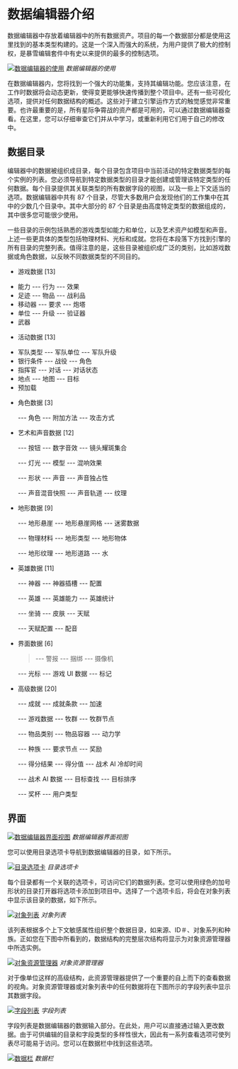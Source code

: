 # 数据编辑器介绍

数据编辑器中存放着编辑器中的所有数据资产。项目的每一个数据部分都是使用这里找到的基本类型构建的。这是一个深入而强大的系统，为用户提供了极大的控制权，是暴雪编辑套件中有史以来提供的最多的控制选项。

[![数据编辑器的使用](./resources/058_Data_Editor_Introduction1.png)](./resources/058_Data_Editor_Introduction1.png)
*数据编辑器的使用*

在数据编辑器内，您将找到一个强大的功能集，支持其编辑功能。您应该注意，在工作时数据将会动态更新，使得变更能够快速传播到整个项目中。还有一些可视化选项，提供对任何数据结构的概述。这些对于建立引擎运作方式的触觉感觉非常重要。也许最重要的是，所有星际争霄战的资产都是可用的，可以通过数据编辑器查看。在这里，您可以仔细审查它们并从中学习，或重新利用它们用于自己的修改中。

## 数据目录

编辑器中的数据被组织成目录，每个目录包含项目中当前活动的特定数据类型的每个实例的列表。您必须导航到特定数据类型的目录才能创建或管理该特定类型的任何数据。每个目录提供其关联类型的所有数据字段的视图，以及一些上下文适当的选项。数据编辑器中共有 87 个目录，尽管大多数用户会发现他们的工作集中在其中的少数几个目录中。其中大部分的 87 个目录是由高度特定类型的数据组成的，其中很多您可能很少使用。

一些目录的示例包括熟悉的游戏类型如能力和单位，以及艺术资产如模型和声音。上述一些更具体的类型包括物理材料、光标和成就。您将在本段落下方找到引擎的所有目录的完整列表。值得注意的是，这些目录被组织成广泛的类别，比如游戏数据或角色数据，以反映不同数据类型的不同目的。

- 游戏数据 \[13\]

<!-- -->

  - 能力 --- 行为 --- 效果
  - 足迹 --- 物品 --- 战利品
  - 移动器 --- 要求 --- 炮塔
  - 单位 --- 升级 --- 验证器
  - 武器

<!-- -->

- 活动数据 \[13\]

<!-- -->

  - 军队类型 --- 军队单位 --- 军队升级
  - 银行条件 --- 战役 --- 角色
  - 指挥官 --- 对话 --- 对话状态
  - 地点 --- 地图 --- 目标
  - 预加载

<!-- -->

- 角色数据 \[3\]

    \--- 角色 --- 附加方法 --- 攻击方式

- 艺术和声音数据 \[12\]

    \--- 按钮 --- 数字音效 --- 镜头耀斑集合
    
    \--- 灯光 --- 模型 --- 混响效果
    
    \--- 形状 --- 声音 --- 声音独占性
    
    \--- 声音混音快照 --- 声音轨道 --- 纹理

- 地形数据 \[9\]

    \--- 地形悬崖 --- 地形悬崖网格 --- 迷雾数据
    
    \--- 物理材料 --- 地形类型 --- 地形物体
    
    \--- 地形纹理 --- 地形道路 --- 水

- 英雄数据 \[11\]

    \--- 神器 --- 神器插槽 --- 配置
    
    \--- 英雄 --- 英雄能力 --- 英雄统计
    
    \--- 坐骑 --- 皮肤 --- 天赋
    
    \--- 天赋配置 --- 配音

- 界面数据 \[6\]

    > \--- 警报 --- 捆绑 --- 摄像机

    \--- 光标 --- 游戏 UI 数据 --- 标记

- 高级数据 \[20\]

    \--- 成就 --- 成就条款 --- 加速
    
    \--- 游戏数据 --- 牧群 --- 牧群节点
    
    \--- 物品类别 --- 物品容器 --- 动力学
    
    \--- 种族 --- 要求节点 --- 奖励
    
    \--- 得分结果 --- 得分值 --- 战术 AI 冷却时间
    
    \--- 战术 AI 数据 --- 目标查找 --- 目标排序
    
    \--- 奖杯 --- 用户类型

## 界面

[![数据编辑器界面视图](./resources/058_Data_Editor_Introduction2.png)](./resources/058_Data_Editor_Introduction2.png)
*数据编辑器界面视图*

您可以使用目录选项卡导航到数据编辑器的目录，如下所示。

[![目录选项卡](./resources/058_Data_Editor_Introduction3.png)](./resources/058_Data_Editor_Introduction3.png)
*目录选项卡*

每个目录都有一个关联的选项卡，可访问它们的数据列表。您可以使用绿色的加号形状的目录打开器将选项卡添加到项目中。选择了一个选项卡后，将会在对象列表中显示该目录的数据，如下所示。

[![对象列表](./resources/058_Data_Editor_Introduction4.png)](./resources/058_Data_Editor_Introduction4.png)
*对象列表*

该列表根据多个上下文敏感属性组织整个数据目录，如来源、ID＃、对象系列和种族。正如您在下图中所看到的，数据结构的完整层次结构将显示为对象资源管理器中所选实例。

[![对象资源管理器](./resources/058_Data_Editor_Introduction5.png)](./resources/058_Data_Editor_Introduction5.png)
*对象资源管理器*

对于像单位这样的高级结构，此资源管理器提供了一个重要的自上而下的查看数据的视角。对象资源管理器或对象列表中的任何数据将在下图所示的字段列表中显示其数据字段。

[![字段列表](./resources/058_Data_Editor_Introduction6.png)](./resources/058_Data_Editor_Introduction6.png)
*字段列表*

字段列表是数据编辑器的数据输入部分。在此处，用户可以直接通过输入更改数据。由于可供编辑的目录和字段类型的多样性很大，因此有一系列查看选项可使列表尽可能易于访问。您可以在数据栏中找到这些选项。

[![数据栏](./resources/058_Data_Editor_Introduction7.png)](./resources/058_Data_Editor_Introduction7.png)
*数据栏*